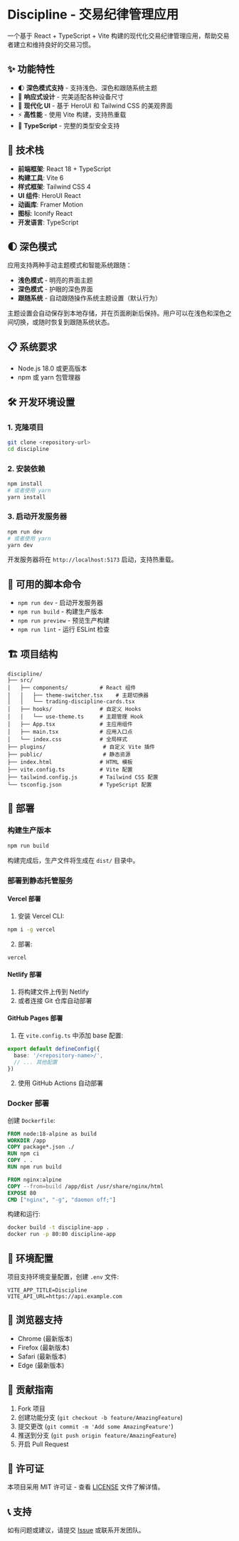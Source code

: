 # Discipline - 交易纪律管理应用

一个基于 React + TypeScript + Vite 构建的现代化交易纪律管理应用，帮助交易者建立和维持良好的交易习惯。

## ✨ 功能特性

- 🌓 **深色模式支持** - 支持浅色、深色和跟随系统主题
- 📱 **响应式设计** - 完美适配各种设备尺寸
- 🎨 **现代化 UI** - 基于 HeroUI 和 Tailwind CSS 的美观界面
- ⚡ **高性能** - 使用 Vite 构建，支持热重载
- 🔧 **TypeScript** - 完整的类型安全支持

## 🚀 技术栈

- **前端框架**: React 18 + TypeScript
- **构建工具**: Vite 6
- **样式框架**: Tailwind CSS 4
- **UI 组件**: HeroUI React
- **动画库**: Framer Motion
- **图标**: Iconify React
- **开发语言**: TypeScript

## 🌓 深色模式

应用支持两种手动主题模式和智能系统跟随：

- **浅色模式** - 明亮的界面主题
- **深色模式** - 护眼的深色界面
- **跟随系统** - 自动跟随操作系统主题设置（默认行为）

主题设置会自动保存到本地存储，并在页面刷新后保持。用户可以在浅色和深色之间切换，或随时恢复到跟随系统状态。

## 📋 系统要求

- Node.js 18.0 或更高版本
- npm 或 yarn 包管理器

## 🛠️ 开发环境设置

### 1. 克隆项目

```bash
git clone <repository-url>
cd discipline
```

### 2. 安装依赖

```bash
npm install
# 或者使用 yarn
yarn install
```

### 3. 启动开发服务器

```bash
npm run dev
# 或者使用 yarn
yarn dev
```

开发服务器将在 `http://localhost:5173` 启动，支持热重载。

## 📝 可用的脚本命令

- `npm run dev` - 启动开发服务器
- `npm run build` - 构建生产版本
- `npm run preview` - 预览生产构建
- `npm run lint` - 运行 ESLint 检查

## 🏗️ 项目结构

```
discipline/
├── src/
│   ├── components/          # React 组件
│   │   ├── theme-switcher.tsx    # 主题切换器
│   │   └── trading-discipline-cards.tsx
│   ├── hooks/               # 自定义 Hooks
│   │   └── use-theme.ts     # 主题管理 Hook
│   ├── App.tsx              # 主应用组件
│   ├── main.tsx             # 应用入口点
│   └── index.css            # 全局样式
├── plugins/                  # 自定义 Vite 插件
├── public/                   # 静态资源
├── index.html               # HTML 模板
├── vite.config.ts           # Vite 配置
├── tailwind.config.js       # Tailwind CSS 配置
└── tsconfig.json            # TypeScript 配置
```

## 🚀 部署

### 构建生产版本

```bash
npm run build
```

构建完成后，生产文件将生成在 `dist/` 目录中。

### 部署到静态托管服务

#### Vercel 部署

1. 安装 Vercel CLI:
```bash
npm i -g vercel
```

2. 部署:
```bash
vercel
```

#### Netlify 部署

1. 将构建文件上传到 Netlify
2. 或者连接 Git 仓库自动部署

#### GitHub Pages 部署

1. 在 `vite.config.ts` 中添加 base 配置:
```typescript
export default defineConfig({
  base: '/<repository-name>/',
  // ... 其他配置
})
```

2. 使用 GitHub Actions 自动部署

### Docker 部署

创建 `Dockerfile`:

```dockerfile
FROM node:18-alpine as build
WORKDIR /app
COPY package*.json ./
RUN npm ci
COPY . .
RUN npm run build

FROM nginx:alpine
COPY --from=build /app/dist /usr/share/nginx/html
EXPOSE 80
CMD ["nginx", "-g", "daemon off;"]
```

构建和运行:

```bash
docker build -t discipline-app .
docker run -p 80:80 discipline-app
```

## 🔧 环境配置

项目支持环境变量配置，创建 `.env` 文件:

```env
VITE_APP_TITLE=Discipline
VITE_API_URL=https://api.example.com
```

## 📱 浏览器支持

- Chrome (最新版本)
- Firefox (最新版本)
- Safari (最新版本)
- Edge (最新版本)

## 🤝 贡献指南

1. Fork 项目
2. 创建功能分支 (`git checkout -b feature/AmazingFeature`)
3. 提交更改 (`git commit -m 'Add some AmazingFeature'`)
4. 推送到分支 (`git push origin feature/AmazingFeature`)
5. 开启 Pull Request

## 📄 许可证

本项目采用 MIT 许可证 - 查看 [LICENSE](LICENSE) 文件了解详情。

## 📞 支持

如有问题或建议，请提交 [Issue](https://github.com/your-username/discipline/issues) 或联系开发团队。